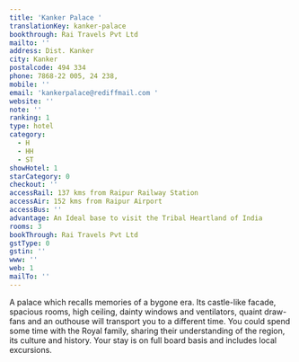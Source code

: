 ```yaml
---
title: 'Kanker Palace '
translationKey: kanker-palace
bookthrough: Rai Travels Pvt Ltd
mailto: ''
address: Dist. Kanker
city: Kanker
postalcode: 494 334
phone: 7868-22 005, 24 238,
mobile: ''
email: 'kankerpalace@rediffmail.com '
website: ''
note: ''
ranking: 1
type: hotel
category:
  - H
  - HH
  - ST
showHotel: 1
starCategory: 0
checkout: ''
accessRail: 137 kms from Raipur Railway Station
accessAir: 152 kms from Raipur Airport
accessBus: ''
advantage: An Ideal base to visit the Tribal Heartland of India
rooms: 3
bookThrough: Rai Travels Pvt Ltd
gstType: 0
gstin: ''
www: ''
web: 1
mailTo: ''
---
```



















A palace which recalls memories of a bygone era. Its castle-like facade, spacious rooms, high ceiling, dainty windows and ventilators, quaint draw-fans and an outhouse will transport you to a different time. You could spend some time with the Royal family, sharing their understanding of the region, its culture and history. Your stay is on full board basis and includes local excursions.
